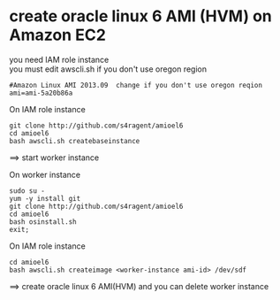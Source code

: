 # create oracle linux 6 AMI (HVM) on Amazon EC2
you need IAM role instance  
you must edit awscli.sh if you don't use oregon region  

    #Amazon Linux AMI 2013.09  change if you don't use oregon reqion  
    ami=ami-5a20b86a


On IAM role instance

    git clone http://github.com/s4ragent/amioel6
    cd amioel6
    bash awscli.sh createbaseinstance
==> start worker instance

On worker instance

    sudo su -
    yum -y install git
    git clone http://github.com/s4ragent/amioel6
    cd amioel6
    bash osinstall.sh
    exit;

On IAM role instance

    cd amioel6
    bash awscli.sh createimage <worker-instance ami-id> /dev/sdf
==> create oracle linux 6 AMI(HVM) and you can delete worker instance
